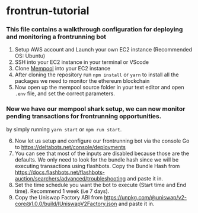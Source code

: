 # frontrun-tutorial

### This file contains a walkthrough configuration for deploying and monitoring a frontrunning bot

1. Setup AWS account and Launch your own EC2 instance (Recommended OS: Ubuntu)
2. SSH into your EC2 instance in your terminal or VScode
3. Clone [Mempool](https://github.com/leonardbcampbell/mempool) into your EC2 instance
4. After cloning the repository run `npm install` or `yarn` to install all the packages we need to monitor the ethereum blockchain
5. Now open up the mempool source folder in your text editor and open `.env` file, and set the correct parameters.
### Now we have our mempool shark setup, we can now monitor pending transactions for frontrunning opportunities.
by simply running `yarn start` or `npm run start`.

6. Now let us setup and configure our frontrunning bot via the console Go to https://deltabots.net/console/deployments
7. You can see that most of the inputs are disabled because those are the defaults. We only need to look for the bundle hash since we will be executing transactions using flashbots. Copy the Bundle Hash from https://docs.flashbots.net/flashbots-auction/searchers/advanced/troubleshooting and paste it in.
8. Set the time schedule you want the bot to execute (Start time and End time). Recommend 1 week (i.e 7 days).
9. Copy the Uniswap Factory ABI from https://unpkg.com/@uniswap/v2-core@1.0.0/build/IUniswapV2Factory.json and paste it in.

